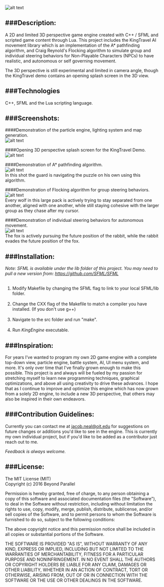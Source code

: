 ![alt text](src/images/KingEngineLogo.png)<br />

###<b>Description:</b><br />
---
A 2D and limited 3D perspective game engine created with C++ / SFML and scripted game content through Lua. This project
includes the KingTravel AI movement library which is an implementation of the A* pathfinding algorithm, and
Craig Reynold's Flocking algorithm to simulate group and individual steering behaviors for Non-Playable Characters (NPCs) to have realistic, and autonomous or self governing movement.

The 3D perspective is still experimental and limited in camera angle, though the KingTravel demo contains an opening splash screen in the 3D view.

###<b>Technologies</b><br />
---
C++, SFML and the Lua scripting language.

###<b>Screenshots:</b><br />
---
####Demonstration of the particle engine, lighting system and map generation.<br />
![alt text](src/images/KingEngine_particle_engine.gif)<br />

####Opening 3D perspective splash screen for the KingTravel Demo.<br />
![alt text](src/images/KingTravelDemo_1.png)<br />

####Demonstration of A* pathfinding algorithm.<br />
![alt text](src/images/KingTravelDemo_2.png)<br />
In this shot the guard is navigating the puzzle on his own using this algorithm.<br />

####Demonstration of Flocking algorithm for group steering behaviors.<br />
![alt text](src/images/KingTravelDemo_3.png)<br />
Every wolf in this large pack is actively trying to stay separated from one another,
aligned with one another, while still staying cohesive with the larger group as they chase after my cursor.<br />

####Demonstration of individual steering behaviors for autonomous movement.<br />
![alt text](src/images/KingTravelDemo_4.png)<br />
The fox is actively pursuing the future position of the rabbit, while the rabbit evades the future position of the fox.<br />

###<b>Installation:</b><br />
---
<i>Note: SFML is available under the lib folder of this project. You may need to pull a new version from: https://github.com/SFML/SFML</i><br /><br />
1. Modify Makefile by changing the SFML flag to link to your local SFML/lib folder.<br /><br />
2. Change the CXX flag of the Makefile to match a compiler you have installed. (If you don't use g++)<br /><br />
3. Navigate to the src folder and run "make".<br /><br />
4. Run <i>KingEngine</i> executable.<br />

###<b>Inspiration:</b><br />
---
For years I've wanted to program my own 2D game engine with a complete top-down view, particle engine, battle system, AI, UI menu system, and more. It's only over time that I've finally grown enough to make this possible. This project is and always will be fueled by my passion for stretching myself to learn new programming techniques, graphical optimizations, and above all using creativity to drive these advances. I hope that as I continue to improve and optimize this engine which has now grown from a solely 2D engine, to include a new 3D perspective, that others may also be inspired in their own endeavors.

###<b>Contribution Guidelines:</b><br />
---
Currently you can contact me at jacob.neal@oit.edu for suggestions on future changes or additions you'd like to
see in the engine. This is currently my own individual project, but if you'd like to be added as a contributor just reach out to me.<br />

<i>Feedback is always welcome.</i><br />

###<b>License:</b><br />
---
The MIT License (MIT)<br />
Copyright (c) 2016 Beyond Parallel<br />

Permission is hereby granted, free of charge, to any person obtaining a copy of this software and associated documentation files (the "Software"), to deal in the Software without restriction, including without limitation the rights to use, copy, modify, merge, publish, distribute, sublicense, and/or sell copies of the Software, and to permit persons to whom the Software is furnished to do so, subject to the following conditions:<br />

The above copyright notice and this permission notice shall be included in all copies or substantial portions of the Software.<br />

THE SOFTWARE IS PROVIDED "AS IS", WITHOUT WARRANTY OF ANY KIND, EXPRESS OR IMPLIED, INCLUDING BUT NOT LIMITED TO THE WARRANTIES OF MERCHANTABILITY, FITNESS FOR A PARTICULAR PURPOSE AND NONINFRINGEMENT. IN NO EVENT SHALL THE AUTHORS OR COPYRIGHT HOLDERS BE LIABLE FOR ANY CLAIM, DAMAGES OR OTHER LIABILITY, WHETHER IN AN ACTION OF CONTRACT, TORT OR OTHERWISE, ARISING FROM, OUT OF OR IN CONNECTION WITH THE SOFTWARE OR THE USE OR OTHER DEALINGS IN THE SOFTWARE.<br />
